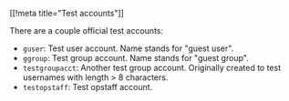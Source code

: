 [[!meta title="Test accounts"]]

There are a couple official test accounts:

  - `guser`: Test user account. Name stands for "guest user".
  - `ggroup`: Test group account. Name stands for "guest group".
  - `testgroupacct`: Another test group account. Originally created to test
    usernames with length > 8 characters.
  - `testopstaff`: Test opstaff account.
